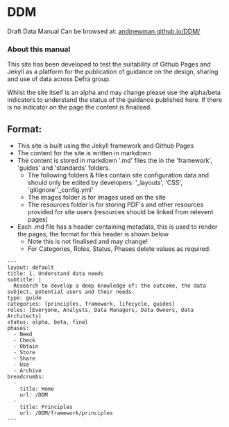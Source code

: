 # DDM
Draft Data Manual Can be browsed at: [andjnewman.github.io/DDM/](http://andjnewman.github.io/DDM/)

### About this manual

This site has been developed to test the suitability of Github Pages and Jekyll as a platform for the publication of guidance on the design, sharing and use of data across Defra group.

Whilst the site itself is an alpha and may change please use the alpha/beta indicators to understand the status of the guidance published here. If there is no indicator on the page the content is finalised.

## Format:

- This site is built using the Jekyll framework and Github Pages
- The content for the site is written in markdown
- The content is stored in markdown '.md' files the in the 'framework', 'guides' and 'standards' folders.
  - The following folders & files contain site configuration data and should only be edited by developers: '_layouts', 'CSS', 'gitignore''_config.yml'
  - The images folder is for images used on the site
  - The resources folder is for storing PDF's and other resources provided for site users (resources should be linked from relevent pages)
- Each .md file has a header containing metadata, this is used to render the pages, the format for this header is shown below
  - Note this is not finalised and may change!
  - For Categories, Roles, Status, Phases delete values as required.

```
---
layout: default
title: 1. Understand data needs
subtitle: |
  Research to develop a deep knowledge of: the outcome, the data subject, potential users and their needs.
type: guide
categories: [principles, framework, lifecycle, guides]
roles: [Everyone, Analysts, Data Managers, Data Owners, Data Architects]
status: alpha, beta, final
phases:
  - Need
  - Check
  - Obtain
  - Store
  - Share
  - Use
  - Archive
breadcrumbs:
  -
    title: Home
    url: /DDM
  -
    title: Principles
    url: /DDM/framework/principles
---
```

